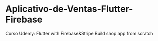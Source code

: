 # Aplicativo-de-Ventas-Flutter-Firebase
Curso Udemy: Flutter with Firebase&amp;Stripe Build shop app from scratch
